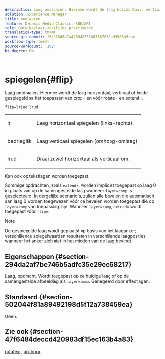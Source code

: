 ```yaml
---
description: Laag omdraaien. Hiermee wordt de laag horizontaal, verticaal of beide gespiegeld na het toepassen van crop= en vóór rotate= en extend=.
solution: Experience Manager
title: omdraaien
feature: Dynamic Media Classic, SDK/API
role: Ontwikkelaar,zakelijke praktiserer
translation-type: tm+mt
source-git-commit: f6c97606d7a4209427316d7367013ad9585a5cae
workflow-type: tm+mt
source-wordcount: '162'
ht-degree: 0%

---
```



# spiegelen{#flip}

Laag omdraaien. Hiermee wordt de laag horizontaal, verticaal of beide gespiegeld na het toepassen van crop= en vóór rotate= en extend=.

`flip=lr|ud|lrud`

<table id="simpletable_072CA0E24B7146D48AEFD70E51E849C2"> 
 <tr class="strow"> 
  <td class="stentry"> <p> <span class="codeph"> lr  </span> </p> </td> 
  <td class="stentry"> <p>Laag horizontaal spiegelen (links-rechts). </p> </td> 
 </tr> 
 <tr class="strow"> 
  <td class="stentry"> <p> <span class="codeph"> bedrieglijk  </span> </p> </td> 
  <td class="stentry"> <p>Laag verticaal spiegelen (omhoog-omlaag). </p> </td> 
 </tr> 
 <tr class="strow"> 
  <td class="stentry"> <p> <span class="codeph"> lrud  </span> </p> </td> 
  <td class="stentry"> <p>Draai zowel horizontaal als verticaal om. </p> </td> 
 </tr> 
</table>

Kan ook op tekstlagen worden toegepast.

Sommige opdrachten, zoals `extend=`, worden impliciet toegepast op laag 0 in plaats van op de samengestelde laag wanneer `layer=comp` is geselecteerd. In dergelijke scenario&#39;s, zullen alle bevelen die automatisch aan laag 0 worden toegewezen vóór de bevelen worden toegepast die op `layer=comp` van toepassing zijn. Wanneer `layer=comp`, `extend=` wordt toegepast vóór `flip=`.

>[!NOTE]
>
>De gespiegelde laag wordt geplaatst op basis van het laaganker; verschillende spiegelwaarden resulteren in verschillende laagposities wanneer het anker zich niet in het midden van de laag bevindt.

## Eigenschappen {#section-294da2af7be746b5adfc35e29ee68217}

Laag, opdracht. Wordt toegepast op de huidige laag of op de samengestelde afbeelding als `layer=comp`. Genegeerd door effectlagen.

## Standaard {#section-502044f81a89492198d5f12a738459ea}

Geen.

## Zie ook {#section-47f6484deccd420983df15ec163b4a83}

[rotate=](../../../../../is-api/http-ref/image-serving-api-ref/c-http-protocol-reference/c-command-reference/r-rotate.md#reference-12abb086635546ec9ec2e1a793dc1096) ,  [anchor=](../../../../../is-api/http-ref/image-serving-api-ref/c-http-protocol-reference/c-command-reference/r-anchor.md#reference-6661e548ab284b82828d8d94c8ddeb7c)
